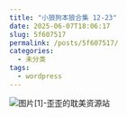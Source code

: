 ```yaml
---
title: "小狼狗本狼合集 12-23"
date: 2025-06-07T18:06:17
slug: 5f607517
permalink: /posts/5f607517/
categories:
  - 未分类
tags:
  - wordpress
---
```


![图片[1]-歪歪的耽美资源站](/images/wp/5f607517-69a3d7b4.jpg)
